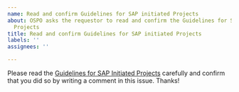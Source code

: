 ```yaml
---
name: Read and confirm Guidelines for SAP initiated Projects
about: OSPO asks the requestor to read and confirm the Guidelines for SAP initiated
  Projects
title: Read and confirm Guidelines for SAP initiated Projects
labels: ''
assignees: ''

---
```


Please read the [Guidelines for SAP Initiated Projects](https://wiki.one.int.sap/wiki/display/ospodocs/Guidelines+for+SAP-initiated+Open+Source+Projects) carefully and confirm that you did so by writing a comment in this issue.
Thanks!
